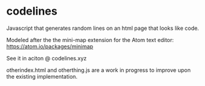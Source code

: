 # codelines
Javascript that generates random lines on an html page that looks like code. 

Modeled after the the mini-map extension for the Atom text editor: https://atom.io/packages/minimap

See it in aciton @ codelines.xyz

otherindex.html and otherthing.js are a work in progress to improve upon the existing implementation.
